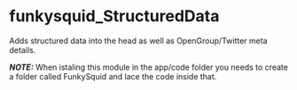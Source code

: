 # funkysquid_StructuredData

Adds structured data into the head as well as OpenGroup/Twitter meta details.

**_NOTE:_** When istaling this module in the app/code folder you needs to create a folder called FunkySquid and lace the code inside that.
